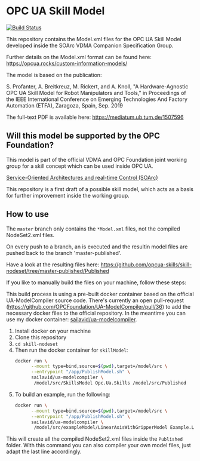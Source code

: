 # OPC UA Skill Model

[![Build Status](https://cloud.drone.io/api/badges/Pro/opcua-device-skills/status.svg)](https://cloud.drone.io/Pro/opcua-device-skills)

This repository contains the Model.xml files for the OPC UA Skill Model developed inside the SOArc VDMA Companion Specification Group.

Further details on the Model.xml format can be found here:
https://opcua.rocks/custom-information-models/

The model is based on the publication:

S. Profanter, A. Breitkreuz, M. Rickert, and A. Knoll, "A Hardware-Agnostic OPC UA Skill Model for Robot Manipulators and Tools,"
in Proceedings of the IEEE International Conference on Emerging Technologies And Factory Automation (ETFA), Zaragoza, Spain, Sep. 2019

The full-text PDF is available here: https://mediatum.ub.tum.de/1507596

## Will this model be supported by the OPC Foundation?

This model is part of the official VDMA and OPC Foundation joint working group for a skill concept which can be used inside OPC UA.

[Service-Oriented Architectures and real-time Control (SOArc)](https://www.th-owl.de/init/aktuelles/news/news-detail/news/kick-off-meeting-vdma-arbeitsgruppe-service-orientierte-architekturen-und-real-time-control-soarc.html)

This repository is a first draft of a possible skill model, which acts as a basis for further improvement inside the working group.

## How to use

The `master` branch only contains the `*Model.xml` files, not the compiled NodeSet2.xml files.

On every push to a branch, an is executed and the resultin model files are pushed back to the branch 'master-published'.

Have a look at the resulting files here:
https://github.com/opcua-skills/skill-nodeset/tree/master-published/Published

If you like to manually build the files on your machine, follow these steps:

This build process is using a pre-built docker container based on the official UA-ModelCompiler source code.
There's currently an open pull-request (https://github.com/OPCFoundation/UA-ModelCompiler/pull/36) to add the necessary docker files to the official repository. In the meantime you can use my docker container:
[sailavid/ua-modelcompiler](https://cloud.docker.com/u/sailavid/repository/docker/sailavid/ua-modelcompiler).

1. Install docker on your machine
2. Clone this repository
3. `cd skill-nodeset`
4. Then run the docker container for `skillModel`:
	```bash
	docker run \
		  --mount type=bind,source=$(pwd),target=/model/src \
		  --entrypoint "/app/PublishModel.sh" \
		  sailavid/ua-modelcompiler \
		   /model/src/SkillsModel Opc.Ua.Skills /model/src/Published
	```
5. To build an example, run the following:
	```bash
	docker run \
		  --mount type=bind,source=$(pwd),target=/model/src \
		  --entrypoint "/app/PublishModel.sh" \
		  sailavid/ua-modelcompiler \
		   /model/src/exampleModel/LinearAxisWithGripperModel Example.LinearAxisWithGripper /model/src/Examples
	```

This will create all the compiled NodeSet2.xml files inside the `Published` folder.
With this command you can also compiler your own model files, just adapt the last line accordingly.